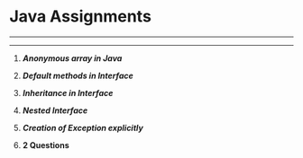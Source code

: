 # __Java Assignments__
---
---

1. **_Anonymous array in Java_**

1. **_Default methods in Interface_**

1. **_Inheritance in Interface_**

1. **_Nested Interface_**

1. **_Creation of Exception explicitly_**

1. __2 Questions__
